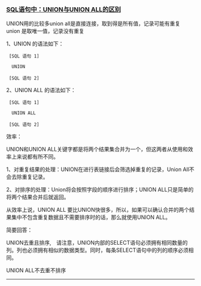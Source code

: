 ### [SQL语句中：UNION与UNION ALL的区别](https://www.cnblogs.com/areyouready/p/7827779.html)

UNION用的比较多union all是直接连接，取到得是所有值，记录可能有重复   union 是取唯一值，记录没有重复  

1、UNION 的语法如下：

     [SQL 语句 1]
     
      UNION
      
     [SQL 语句 2]

2、UNION ALL 的语法如下：

     [SQL 语句 1]
     
      UNION ALL
      
     [SQL 语句 2]

效率：

UNION和UNION ALL关键字都是将两个结果集合并为一个，但这两者从使用和效率上来说都有所不同。

1、对重复结果的处理：UNION在进行表链接后会筛选掉重复的记录，Union All不会去除重复记录。

2、对排序的处理：Union将会按照字段的顺序进行排序；UNION ALL只是简单的将两个结果合并后就返回。

从效率上说，UNION ALL 要比UNION快很多，所以，如果可以确认合并的两个结果集中不包含重复数据且不需要排序时的话，那么就使用UNION ALL。


简要回答：

UNION去重且排序,　请注意，UNION内部的SELECT语句必须拥有相同数量的列。列也必须拥有相似的数据类型。同时，每条SELECT语句中的列的顺序必须相同。

UNION ALL不去重不排序



--------------


